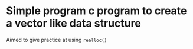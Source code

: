 
Simple program c program to create a vector like data structure
===============================================================

Aimed to give practice at using `realloc()`
